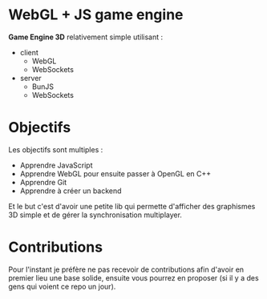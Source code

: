 # WebGL + JS game engine
**Game Engine 3D** relativement simple utilisant :
- client
  - WebGL
  - WebSockets
- server
  - BunJS
  - WebSockets

# Objectifs
Les objectifs sont multiples :
- Apprendre JavaScript
- Apprendre WebGL pour ensuite passer à OpenGL en C++
- Apprendre Git
- Apprendre à créer un backend

Et le but c'est d'avoir une petite lib qui permette d'afficher des graphismes 3D simple et de gérer la synchronisation multiplayer.

# Contributions
Pour l'instant je préfère ne pas recevoir de contributions afin d'avoir en premier lieu une base solide, ensuite vous pourrez en proposer (si il y a des gens qui voient ce repo un jour).

